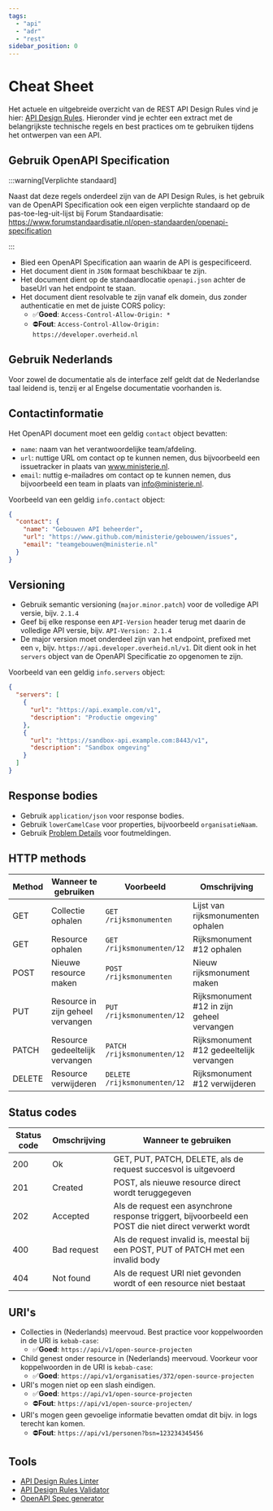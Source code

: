 ```yaml
---
tags:
  - "api"
  - "adr"
  - "rest"
sidebar_position: 0
---
```


# Cheat Sheet

Het actuele en uitgebreide overzicht van de REST API Design Rules vind je hier: [API Design Rules](https://logius-standaarden.github.io/API-Design-Rules/#normative-design-rules). Hieronder vind je echter een extract met de belangrijkste technische regels en best practices om te gebruiken tijdens het ontwerpen van een API.

## Gebruik OpenAPI Specification

:::warning[Verplichte standaard]

Naast dat deze regels onderdeel zijn van de API Design Rules, is het gebruik van de OpenAPI Specification ook een eigen verplichte standaard op de pas-toe-leg-uit-lijst bij Forum Standaardisatie: https://www.forumstandaardisatie.nl/open-standaarden/openapi-specification

:::

- Bied een OpenAPI Specification aan waarin de API is gespecificeerd.
- Het document dient in `JSON` formaat beschikbaar te zijn.
- Het document dient op de standaardlocatie `openapi.json` achter de baseUrl van het endpoint te staan.
- Het document dient resolvable te zijn vanaf elk domein, dus zonder authenticatie en met de juiste CORS policy:
  - ✅**Goed**: `Access-Control-Allow-Origin: *`
  - ⛔️**Fout**: `Access-Control-Allow-Origin: https://developer.overheid.nl`

## Gebruik Nederlands

Voor zowel de documentatie als de interface zelf geldt dat de Nederlandse taal leidend is, tenzij er al Engelse documentatie voorhanden is.

## Contactinformatie

Het OpenAPI document moet een geldig `contact` object bevatten:

- `name`: naam van het verantwoordelijke team/afdeling.
- `url`: nuttige URL om contact op te kunnen nemen, dus bijvoorbeeld een issuetracker in plaats van www.ministerie.nl.
- `email`: nuttig e-mailadres om contact op te kunnen nemen, dus bijvoorbeeld een team in plaats van info@ministerie.nl.

Voorbeeld van een geldig `info.contact` object:

```json
{
  "contact": {
    "name": "Gebouwen API beheerder",
    "url": "https://www.github.com/ministerie/gebouwen/issues",
    "email": "teamgebouwen@ministerie.nl"
  }
}
```

## Versioning

- Gebruik semantic versioning (`major.minor.patch`) voor de volledige API versie, bijv. `2.1.4`
- Geef bij elke response een `API-Version` header terug met daarin de volledige API versie, bijv. `API-Version: 2.1.4`
- De major version moet onderdeel zijn van het endpoint, prefixed met een `v`, bijv. `https://api.developer.overheid.nl/v1`. Dit dient ook in het `servers` object van de OpenAPI Specificatie zo opgenomen te zijn.

Voorbeeld van een geldig `info.servers` object:

```json
{
  "servers": [
    {
      "url": "https://api.example.com/v1",
      "description": "Productie omgeving"
    },
    {
      "url": "https://sandbox-api.example.com:8443/v1",
      "description": "Sandbox omgeving"
    }
  ]
}
```

## Response bodies

- Gebruik `application/json` voor response bodies.
- Gebruik `lowerCamelCase` voor properties, bijvoorbeeld `organisatieNaam`.
- Gebruik [Problem Details](../problem-details) voor foutmeldingen.

## HTTP methods

| Method | Wanneer te gebruiken | Voorbeeld | Omschrijving |
| - | - | - | - |
| GET | Collectie ophalen | `GET /rijksmonumenten` | Lijst van rijksmonumenten ophalen |
| GET | Resource ophalen | `GET /rijksmonumenten/12` | Rijksmonument #12 ophalen |
| POST | Nieuwe resource maken | `POST /rijksmonumenten` | Nieuw rijksmonument maken |
| PUT | Resource in zijn geheel vervangen | `PUT /rijksmonumenten/12` | Rijksmonument #12 in zijn geheel vervangen |
| PATCH | Resource gedeeltelijk vervangen | `PATCH /rijksmonumenten/12` | Rijksmonument #12 gedeeltelijk vervangen |
| DELETE | Resource verwijderen | `DELETE /rijksmonumenten/12` | Rijksmonument #12 verwijderen |

## Status codes

| Status code | Omschrijving | Wanneer te gebruiken |
| - | - | - |
| 200 | Ok | GET, PUT, PATCH, DELETE, als de request succesvol is uitgevoerd |
| 201 | Created | POST, als nieuwe resource direct wordt teruggegeven |
| 202 | Accepted | Als de request een asynchrone response triggert, bijvoorbeeld een POST die niet direct verwerkt wordt |
| 400 | Bad request  | Als de request invalid is, meestal bij een POST, PUT of PATCH met een invalid body |
| 404 | Not found | Als de request URI niet gevonden wordt of een resource niet bestaat |

## URI's

- Collecties in (Nederlands) meervoud. Best practice voor koppelwoorden in de URI is `kebab-case`:
  - ✅**Goed**:  `https://api/v1/open-source-projecten`
- Child genest onder resource in (Nederlands) meervoud. Voorkeur voor koppelwoorden in de URI is `kebab-case`:
  - ✅**Goed**:  `https://api/v1/organisaties/372/open-source-projecten`
- URI's mogen niet op een slash eindigen.
  - ✅**Goed**: `https://api/v1/open-source-projecten`
  - ⛔️**Fout**: `https://api/v1/open-source-projecten/`
- URI's mogen geen gevoelige informatie bevatten omdat dit bijv. in logs terecht kan komen.
  - ⛔️**Fout**: `https://api/v1/personen?bsn=123234345456`

## Tools

- [API Design Rules Linter](./api-design-rules-linter)
- [API Design Rules Validator](./api-design-rules-validator)
- [OpenAPI Spec generator](../openapi-specification/openapi-specification-generator)
